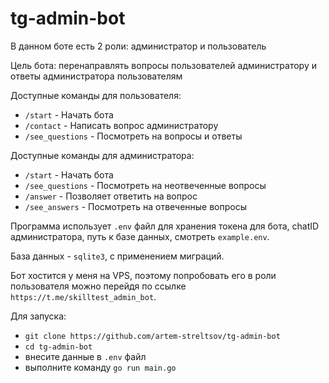 # tg-admin-bot

В данном боте есть 2 роли: администратор и пользователь

Цель бота: перенаправлять вопросы пользователей администратору и ответы администратора пользователям

Доступные команды для пользователя:
- `/start` - Начать бота
- `/contact` - Написать вопрос администратору
- `/see_questions` - Посмотреть на вопросы и ответы

Доступные команды для администратора:
- `/start` - Начать бота
- `/see_questions` - Посмотреть на неотвеченные вопросы
- `/answer` - Позволяет ответить на вопрос
- `/see_answers` - Посмотреть на отвеченные вопросы

Программа использует `.env` файл для хранения токена для бота, chatID администратора, путь к базе данных, смотреть `example.env`.

База данных - `sqlite3`, с применением миграций.

Бот хостится у меня на VPS, поэтому попробовать его в роли пользователя можно перейдя по ссылке `https://t.me/skilltest_admin_bot`.

Для запуска:
- `git clone https://github.com/artem-streltsov/tg-admin-bot`
- `cd tg-admin-bot`
- внесите данные в `.env` файл
- выполните команду `go run main.go`
